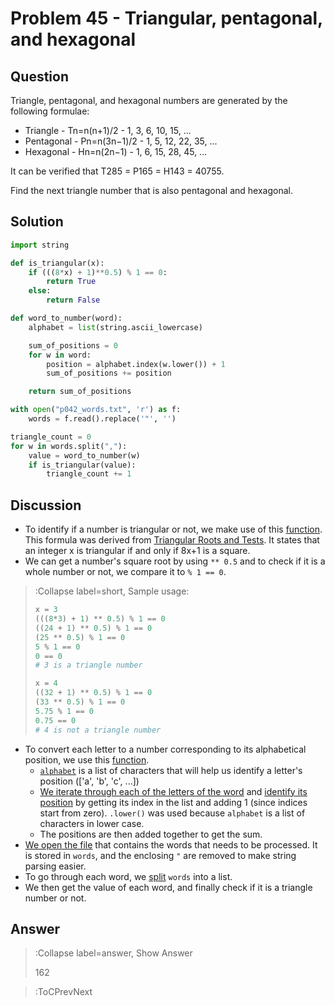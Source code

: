 # Problem 45  - Triangular, pentagonal, and hexagonal

## Question
Triangle, pentagonal, and hexagonal numbers are generated by the following formulae:
* Triangle - Tn=n(n+1)/2 - 1, 3, 6, 10, 15, ...
* Pentagonal - Pn=n(3n−1)/2 - 1, 5, 12, 22, 35, ...
* Hexagonal - Hn=n(2n−1) - 1, 6, 15, 28, 45, ...

It can be verified that T285 = P165 = H143 = 40755.

Find the next triangle number that is also pentagonal and hexagonal.

## Solution
```python | euler_045.py
import string

def is_triangular(x):
    if (((8*x) + 1)**0.5) % 1 == 0:
        return True
    else:
        return False

def word_to_number(word):
    alphabet = list(string.ascii_lowercase)

    sum_of_positions = 0
    for w in word:
        position = alphabet.index(w.lower()) + 1
        sum_of_positions += position

    return sum_of_positions

with open("p042_words.txt", 'r') as f:
    words = f.read().replace('"', '')

triangle_count = 0
for w in words.split(","):
    value = word_to_number(w)
    if is_triangular(value):
        triangle_count += 1
```

## Discussion
* To identify if a number is triangular or not, we make use of this [function](#code1-l3). This formula was derived from 
[Triangular Roots and Tests](https://en.wikipedia.org/wiki/Triangular_number#Triangular_roots_and_tests_for_triangular_numbers). 
It states that an integer x is triangular if and only if 8x+1 is a square.
* We can get a number's square root by using `** 0.5` and to check if it is a whole number or not, we compare it to 
`% 1 == 0`.
> :Collapse label=short, Sample usage:
>
> ```python
> x = 3
> (((8*3) + 1) ** 0.5) % 1 == 0
> ((24 + 1) ** 0.5) % 1 == 0
> (25 ** 0.5) % 1 == 0
> 5 % 1 == 0
> 0 == 0
> # 3 is a triangle number
> 
> x = 4
> ((32 + 1) ** 0.5) % 1 == 0
> (33 ** 0.5) % 1 == 0
> 5.75 % 1 == 0
> 0.75 == 0
> # 4 is not a triangle number
> ```
* To convert each letter to a number corresponding to its alphabetical position, we use this [function](#code1-l9).
  * [`alphabet`](#code1-l10) is a list of characters that will help us identify a letter's position (['a', 'b', 'c', ...])
  * [We iterate through each of the letters of the word](#code1-l13) and [identify its position](#code1-l14) by getting 
  its index in the list and adding 1 (since indices start from zero). `.lower()` was used because `alphabet` is a list 
  of characters in lower case.
  * The positions are then added together to get the sum.
* [We open the file](#code1-l19) that contains the words that needs to be processed. It is stored in `words`, and the 
enclosing `"` are removed to make string parsing easier.
* To go through each word, we [split](#code1-l23) `words` into a list.
* We then get the value of each word, and finally check if it is a triangle number or not.


## Answer
> :Collapse label=answer, Show Answer
>
> 162

> :ToCPrevNext
